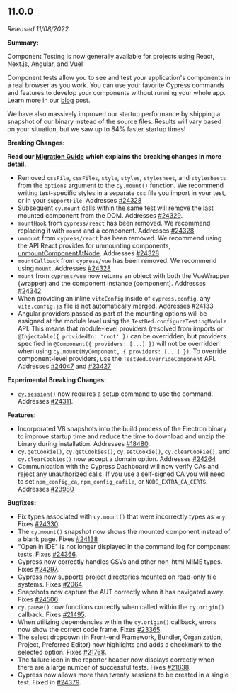 ## 11.0.0

_Released 11/08/2022_

**Summary:**

Component Testing is now generally available for projects using React, Next.js,
Angular, and Vue!

Component tests allow you to see and test your application's components in a
real browser as you work. You can use your favorite Cypress commands and
features to develop your components without running your whole app. Learn more
in our [blog](https://on.cypress.io/cypress-11-release) post.

We have also massively improved our startup performance by shipping a snapshot
of our binary instead of the source files. Results will vary based on your
situation, but we saw up to 84% faster startup times!

**Breaking Changes:**

**Read our [Migration Guide](/guides/references/migration-guide#Migrating-to-Cypress-version-11-0) which explains
the breaking changes in more detail.**

- Removed `cssFile`, `cssFiles`, `style`, `styles`, `stylesheet`, and
  `stylesheets` from the `options` argument to the `cy.mount()` function. We
  recommend writing test-specific styles in a separate `css` file you import in
  your test, or in your `supportFile`. Addresses
  [#24328](https://github.com/cypress-io/cypress/issues/24328)
- Subsequent `cy.mount` calls within the same test will remove the last mounted
  component from the DOM. Addresses
  [#24329](https://github.com/cypress-io/cypress/issues/24329).
- `mountHook` from `cypress/react` has been removed. We recommend replacing it
  with `mount` and a component. Addresses
  [#24328](https://github.com/cypress-io/cypress/issues/24328)
- `unmount` from `cypress/react` has been removed. We recommend using the API
  React provides for unmounting components,
  [unmountComponentAtNode](https://reactjs.org/docs/react-dom.html#unmountcomponentatnode).
  Addresses [#24328](https://github.com/cypress-io/cypress/issues/24328)
- `mountCallback` from `cypress/vue` has been removed. We recommend using
  `mount`. Addresses [#24328](https://github.com/cypress-io/cypress/issues/24328)
- `mount` from `cypress/vue` now returns an object with both the VueWrapper
  (wrapper) and the component instance (component). Addresses
  [#24342](https://github.com/cypress-io/cypress/issues/24342)
- When providing an inline `viteConfig` inside of `cypress.config`, any
  `vite.config.js` file is not automatically merged. Addresses
  [#24133](https://github.com/cypress-io/cypress/issues/24133)
- Angular providers passed as part of the mounting options will be assigned at
  the module level using the `TestBed.configureTestingModule` API. This means
  that module-level providers (resolved from imports or
  `@Injectable({ providedIn: 'root' })` can be overridden, but providers
  specified in `@Component({ providers: [...] })` will not be overridden when
  using `cy.mount(MyComponent, { providers: [...] })`. To override
  component-level providers, use the `TestBed.overrideComponent` API. Addresses
  [#24047](https://github.com/cypress-io/cypress/issues/24047) and
  [#23427](https://github.com/cypress-io/cypress/issues/23427)

**Experimental Breaking Changes:**

- [`cy.session()`](/api/commands/session) now requires a setup command to use
  the command. Addresses
  [#24311](https://github.com/cypress-io/cypress/issues/24311).

**Features:**

- Incorporated V8 snapshots into the build process of the Electron binary to
  improve startup time and reduce the time to download and unzip the binary
  during installation. Addresses
  [#18480](https://github.com/cypress-io/cypress/issues/18480).
- `cy.getCookie()`, `cy.getCookies()`, `cy.setCookie()`, `cy.clearCookie()`, and
  `cy.clearCookies()` now accept a domain option. Addresses
  [#24264](https://github.com/cypress-io/cypress/issues/24264)
- Communication with the Cypress Dashboard will now verify CAs and reject any
  unauthorized calls. If you use a self-signed CA you will need to set
  `npm_config_ca`, `npm_config_cafile`, or `NODE_EXTRA_CA_CERTS`. Addresses
  [#23980](https://github.com/cypress-io/cypress/issues/23980)

**Bugfixes:**

- Fix types associated with `cy.mount()` that were incorrectly types as `any`.
  Fixes [#24330](https://github.com/cypress-io/cypress/issues/24330).
- The `cy.mount()` snapshot now shows the mounted component instead of a blank
  page. Fixes [#24138](https://github.com/cypress-io/cypress/issues/24138)
- "Open in IDE" is not longer displayed in the command log for component tests.
  Fixes [#24366](https://github.com/cypress-io/cypress/issues/24366).
- Cypress now correctly handles CSVs and other non-html MIME types. Fixes
  [#24297](https://github.com/cypress-io/cypress/issues/24297).
- Cypress now supports project directories mounted on read-only file systems.
  Fixes [#2064](https://github.com/cypress-io/cypress/issues/2064).
- Snapshots now capture the AUT correctly when it has navigated away. Fixes
  [#24506](https://github.com/cypress-io/cypress/issues/24506)
- `cy.pause()` now functions correctly when called within the `cy.origin()`
  callback. Fixes [#21495](https://github.com/cypress-io/cypress/issues/21495).
- When utilizing dependencies within the `cy.origin()` callback, errors now show
  the correct code frame. Fixes
  [#23365](https://github.com/cypress-io/cypress/issues/23365).
- The select dropdown (in Front-end Framework, Bundler, Organization, Project,
  Preferred Editor) now highlights and adds a checkmark to the selected option.
  Fixes [#21768](https://github.com/cypress-io/cypress/issues/21768).
- The failure icon in the reporter header now displays correctly when there are
  a large number of successful tests. Fixes
  [#21838](https://github.com/cypress-io/cypress/issues/21838).
- Cypress now allows more than twenty sessions to be created in a single test.
  Fixed in [#24379](https://github.com/cypress-io/cypress/pull/24379).
